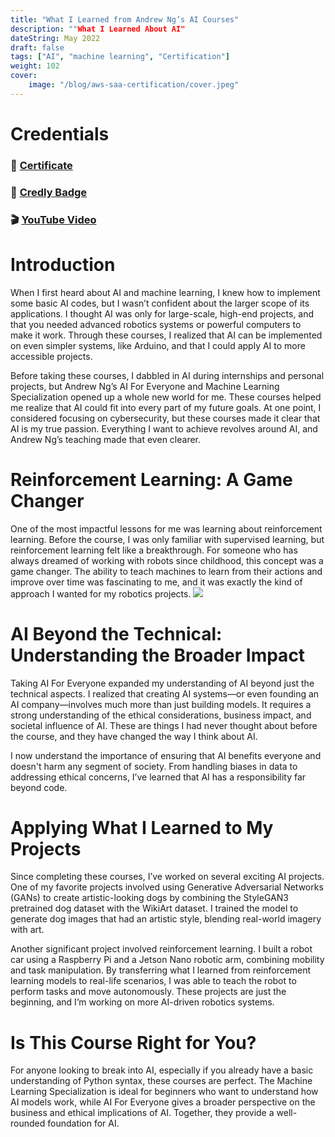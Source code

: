 ```yaml
---
title: "What I Learned from Andrew Ng’s AI Courses"
description: ""What I Learned About AI"
dateString: May 2022
draft: false
tags: ["AI", "machine learning", "Certification"]
weight: 102
cover:
    image: "/blog/aws-saa-certification/cover.jpeg"
---
```


# Credentials
### 🔗 [Certificate]([https://drive.google.com/file/d/1NLGxG3-Id7lGUFL-SVhMl7mvWb9GYIxS/view?usp=sharing](https://coursera.org/share/b344929ee137b00134c2d043ee345289))

### 🔗 [Credly Badge](https://www.credly.com/badges/dfc84bb4-75ab-449f-bdf5-4dc85eb12ad6/public_url)

### 🎬 [YouTube Video](https://youtu.be/uRyIK28NsCI)

# Introduction
When I first heard about AI and machine learning, I knew how to implement some basic AI codes, but I wasn’t confident about the larger scope of its applications. I thought AI was only for large-scale, high-end projects, and that you needed advanced robotics systems or powerful computers to make it work. Through these courses, I realized that AI can be implemented on even simpler systems, like Arduino, and that I could apply AI to more accessible projects.

Before taking these courses, I dabbled in AI during internships and personal projects, but Andrew Ng’s AI For Everyone and Machine Learning Specialization opened up a whole new world for me. These courses helped me realize that AI could fit into every part of my future goals. At one point, I considered focusing on cybersecurity, but these courses made it clear that AI is my true passion. Everything I want to achieve revolves around AI, and Andrew Ng’s teaching made that even clearer.

# Reinforcement Learning: A Game Changer
One of the most impactful lessons for me was learning about reinforcement learning. Before the course, I was only familiar with supervised learning, but reinforcement learning felt like a breakthrough. For someone who has always dreamed of working with robots since childhood, this concept was a game changer. The ability to teach machines to learn from their actions and improve over time was fascinating to me, and it was exactly the kind of approach I wanted for my robotics projects.
![](/blog/aws-saa-certification/img1.png)

# AI Beyond the Technical: Understanding the Broader Impact
Taking AI For Everyone expanded my understanding of AI beyond just the technical aspects. I realized that creating AI systems—or even founding an AI company—involves much more than just building models. It requires a strong understanding of the ethical considerations, business impact, and societal influence of AI. These are things I had never thought about before the course, and they have changed the way I think about AI.

I now understand the importance of ensuring that AI benefits everyone and doesn't harm any segment of society. From handling biases in data to addressing ethical concerns, I’ve learned that AI has a responsibility far beyond code.

# Applying What I Learned to My Projects
Since completing these courses, I’ve worked on several exciting AI projects. One of my favorite projects involved using Generative Adversarial Networks (GANs) to create artistic-looking dogs by combining the StyleGAN3 pretrained dog dataset with the WikiArt dataset. I trained the model to generate dog images that had an artistic style, blending real-world imagery with art.

Another significant project involved reinforcement learning. I built a robot car using a Raspberry Pi and a Jetson Nano robotic arm, combining mobility and task manipulation. By transferring what I learned from reinforcement learning models to real-life scenarios, I was able to teach the robot to perform tasks and move autonomously. These projects are just the beginning, and I’m working on more AI-driven robotics systems.

# Is This Course Right for You?
For anyone looking to break into AI, especially if you already have a basic understanding of Python syntax, these courses are perfect. The Machine Learning Specialization is ideal for beginners who want to understand how AI models work, while AI For Everyone gives a broader perspective on the business and ethical implications of AI. Together, they provide a well-rounded foundation for AI.
